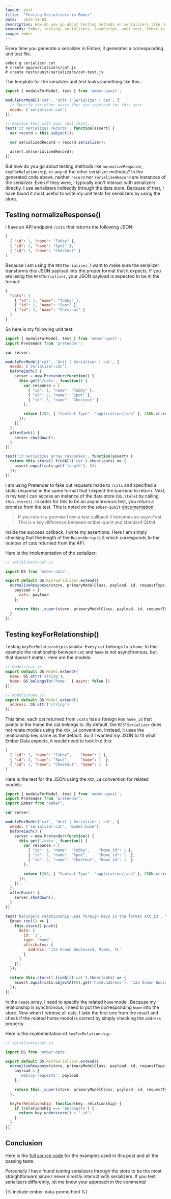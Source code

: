 ```yaml
---
layout: post
title:  "Testing Serializers in Ember"
date:   2015-11-04
description: How do you go about testing methods on serializers like normalizeResponse and keyForRelationship? Let me show you!
keywords: Ember, testing, serializers, JavaScript, unit test, Ember.js, EmberJS
image: ember
---
```


Every time you generate a serializer in Ember, it generates a corresponding unit test file.

```
ember g serializer cat
# create app/serializers/cat.js
# create tests/unit/serializers/cat-test.js
```

The template for the serializer unit test looks something like this:

```js
import { moduleForModel, test } from 'ember-qunit';

moduleForModel('cat', 'Unit | Serializer | cat', {
  // Specify the other units that are required for this test.
  needs: ['serializer:cat']
});

// Replace this with your real tests.
test('it serializes records', function(assert) {
  var record = this.subject();

  var serializedRecord = record.serialize();

  assert.ok(serializedRecord);
});
```

But how do you go about testing methods like `normalizeResponse`, `keyForRelationship`, or any of the other serializer methods? In the generated code above, neither `record` nor `serializedRecord` are instances of the serializer. Even if they were, I typically don't interact with serializers directly. I use serializers indirectly through the data store. Because of that, I have found it most useful to write my unit tests for serializers by using the store.

## Testing normalizeResponse()

I have an API endpoint `/cats` that returns the following JSON:

```json
[
  { "id": 1, "name": "Tubby" },
  { "id": 2, "name": "Spot" },
  { "id": 3, "name": "Chestnut" }
]
```

Because I am using the `RESTSerializer`, I want to make sure the serializer transforms this JSON payload into the proper format that it expects. If you are using the `RESTSerializer`, your JSON payload is expected to be in the format:

```json
{
  "cats": [
    { "id": 1, "name": "Tubby" },
    { "id": 2, "name": "Spot" },
    { "id": 3, "name": "Chestnut" }
  ]
}
```

So here is my following unit test:

```js
import { moduleForModel, test } from 'ember-qunit';
import Pretender from 'pretender';

var server;

moduleForModel('cat', 'Unit | Serializer | cat', {
  needs: ['serializer:cat'],
  beforeEach() {
    server = new Pretender(function() {
      this.get('/cats', function() {
        var response = [
          { "id": 1, "name": "Tubby" },
          { "id": 2, "name": "Spot" },
          { "id": 3, "name": "Chestnut" }
        ];

        return [200, { "Content-Type": "application/json" }, JSON.stringify(response)];
      });
    });
  },
  afterEach() {
    server.shutdown();
  }
});

test('it serializes array responses', function(assert) {
  return this.store().findAll('cat').then((cats) => {
    assert.equal(cats.get('length'), 3);
  });
});
```

I am using Pretender to fake out requests made to `/cats` and specified a static response in the same format that I expect the backend to return. Next, in my test I can access an instance of the data store (`DS.Store`) by calling `this.store()`. In order for this to be an asynchronous test, you return a promise from the test. This is noted on the `ember-qunit` [documentation](https://github.com/rwjblue/ember-qunit):

> If you return a promise from a test callback it becomes an asyncTest. This is a key difference between ember-qunit and standard QUnit.

Inside the success callback, I write my assertions. Here I am simply checking that the length of the `RecordArray` is 3 which corresponds to the number of cats returned from the API.

Here is the implementation of the serializer:

```js
// serializers/cat.js

import DS from 'ember-data';

export default DS.RESTSerializer.extend({
  normalizeResponse(store, primaryModelClass, payload, id, requestType) {
    payload = {
      cats: payload
    };

    return this._super(store, primaryModelClass, payload, id, requestType);
  }
});
```

## Testing keyForRelationship()

Testing `keyForRelationship` is similar. Every `cat` belongs to a `home`. In this example the relationship between `cat` and `home` is not asynchronous, but that doesn't matter. Here are the models:

```js
// models/cat.js
export default DS.Model.extend({
  name: DS.attr('string'),
  home: DS.belongsTo('home', { async: false })
});

// models/home.js
export default DS.Model.extend({
  address: DS.attr('string')
});
```

This time, each cat returned from `/cats` has a foreign key `home_id` that points to the home the cat belongs to. By default, the `RESTSerializer` does not relate models using the `XXX_id` convention. Instead, it uses the relationship key name as the default. So if I wanted my JSON to fit what Ember Data expects, it would need to look like this:

```json
[
  { "id": 1, "name": "Tubby",    "home": 1 },
  { "id": 2, "name": "Spot",     "home": 1  },
  { "id": 3, "name": "Chestnut", "home": 1  }
]
```

Here is the test for the JSON using the `XXX_id` convention for related models:

```js
import { moduleForModel, test } from 'ember-qunit';
import Pretender from 'pretender';
import Ember from 'ember';

var server;

moduleForModel('cat', 'Unit | Serializer | cat', {
  needs: ['serializer:cat', 'model:home'],
  beforeEach() {
    server = new Pretender(function() {
      this.get('/cats', function() {
        var response = [
          { "id": 1, "name": "Tubby",    "home_id": 1 },
          { "id": 2, "name": "Spot",     "home_id": 1  },
          { "id": 3, "name": "Chestnut", "home_id": 1  }
        ];

        return [200, { "Content-Type": "application/json" }, JSON.stringify(response)];
      });
    });
  },
  afterEach() {
    server.shutdown();
  }
});

test('belongsTo relationship uses foreign keys in the format XXX_id', function(assert) {
  Ember.run(() => {
    this.store().push({
      data: {
        id: '1',
        type: 'home',
        attributes: {
          address: '123 Ocean Boulevard, Miami, FL'
        }
      }
    });
  });

  return this.store().findAll('cat').then((cats) => {
    assert.equal(cats.objectAt(0).get('home.address'), '123 Ocean Boulevard, Miami, FL');
  });
});
```

In the `needs` array, I need to specify the related `home` model. Because my relationship is synchronous, I need to put the corresponding `home` into the store. Now when I retrieve all cats, I take the first one from the result and check if the related home model is correct by simply checking the `address` property.

Here is the implementation of `keyForRelationship`:

```js
// serializers/cat.js

import DS from 'ember-data';

export default DS.RESTSerializer.extend({
  normalizeResponse(store, primaryModelClass, payload, id, requestType) {
    payload = {
      'deploy-requests': payload
    };

    return this._super(store, primaryModelClass, payload, id, requestType);
  },

  keyForRelationship: function(key, relationship) {
    if (relationship === 'belongsTo') {
      return key.underscore() + "_id";
    }
  }
});
```

## Conclusion

Here is the [full source code](https://github.com/skaterdav85/ember-cats) for the examples used in this post and all the passing tests.

Personally I have found testing serializers through the store to be the most straightforward since I never directly interact with serializers. If you test serializers differently, let me know your approach in the comments!

{% include ember-data-promo.html %}
